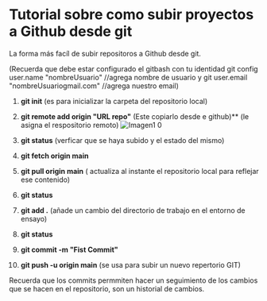 # Tutorial sobre como subir proyectos a Github desde git
La forma más facíl de subir repositoros a Github desde git.

(Recuerda que debe estar configurado el gitbash con tu identidad git config user.name "nombreUsuario" //agrega nombre de usuario y git user.email "nombreUsuariogmail.com" //agrega nuestro email)

1. **git init** (es para inicializar la carpeta del repositorio local)
2. **git remote add origin "URL repo"** (Este copiarlo desde e github)** (le asigna el respositorio remoto)
![Imagen1 0](https://user-images.githubusercontent.com/115905949/220139833-e5443ce1-3211-402d-8bf2-df13eb97ad1c.jpg)  
3. **git status** (verficar que se haya subido y el estado del mismo)

4. **git fetch origin main** 

5.  **git pull origin main** ( actualiza al instante el repositorio local para reflejar ese contenido)

6.  **git status**

7. **git add .** (añade un cambio del directorio de trabajo en el entorno de ensayo)

8. **git status**

9. **git commit -m "Fist Commit"**

10.  **git push -u origin main** (se usa para subir  un nuevo repertorio GIT)


Recuerda que los commits permmiten hacer un seguimiento de los cambios que se hacen en el repositorio, son un historial de cambios.
